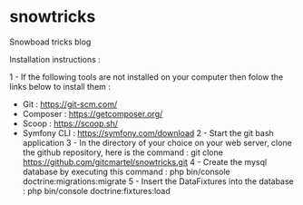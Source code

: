 # snowtricks
Snowboad tricks blog

Installation instructions : 

1 - If the following tools are not installed on your computer then folow the links below to install them : 
  - Git : https://git-scm.com/ 
  - Composer : https://getcomposer.org/ 
  - Scoop : https://scoop.sh/
  - Symfony CLI : https://symfony.com/download
2 - Start the git bash application 
3 - In the directory of your choice on your web server, clone the github repository, here is the command : git clone https://github.com/gitcmartel/snowtricks.git
4 - Create the mysql database by executing this command : php bin/console doctrine:migrations:migrate
5 - Insert the DataFixtures into the database : php bin/console doctrine:fixtures:load
